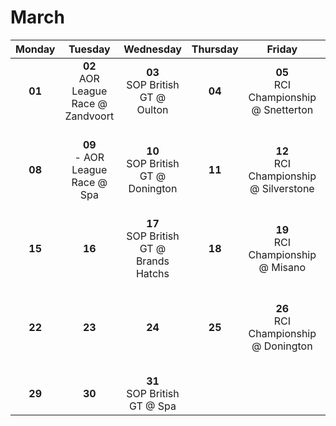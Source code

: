 # March

| Monday         | Tuesday  | Wednesday  | Thursday | Friday | Saturday | Sunday |
|:-------------:|:-------------:|:-----------:|:------------:|:--------:|:--------:|:--------:|
| **01**<br> | **02**<br> AOR League Race @ Zandvoort 	| **03**<br> SOP British GT @ Oulton 			| **04**<br> | **05**<br> RCI Championship @ Snetterton 	| **06**<br> RCI Night-Championship @ ?		   									| **07**<br> |
| **08**<br> | **09**<br> - AOR League Race @ Spa 		| **10**<br> SOP British GT @ Donington 		| **11**<br> | **12**<br> RCI Championship @ Silverstone 	| **13**<br> Best of British Simgrid @ Oulton <br> RCI Night-Championship @ ?		| **14**<br> |
| **15**<br> | **16**<br>              					| **17**<br> SOP British GT @ Brands Hatchs 	| **18**<br> | **19**<br> RCI Championship @ Misano 		| **20**<br> Best of British Simgrid @ Donington 									| **21**<br> |
| **22**<br> | **23**<br>       						| **24**<br>									| **25**<br> | **26**<br> RCI Championship @ Donington 	| **27**<br> Best of British Simgrid @ Silverstone <br> RCI Night-Championship @ ?   | **28**<br> |
| **29**<br> | **30**<br>      							| **31**<br> SOP British GT @ Spa  				|    		 |			       								| 		     																		|    	 | 